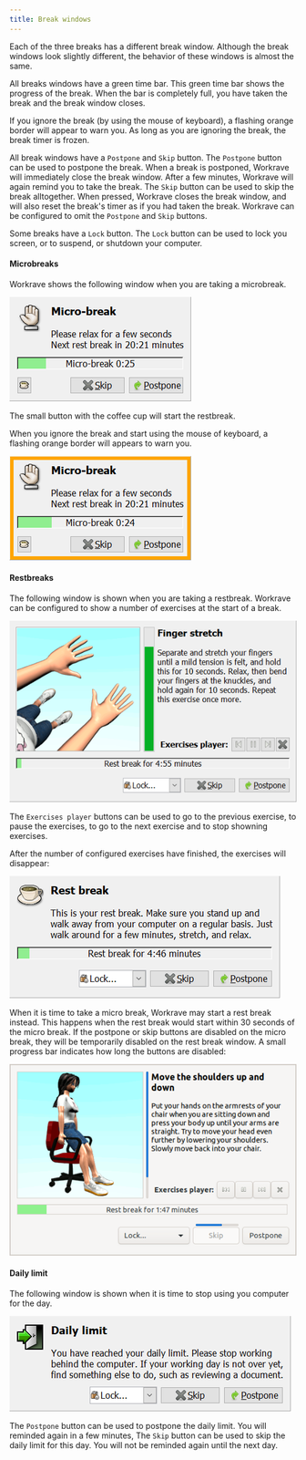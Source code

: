 ```yaml
---
title: Break windows
---
```

Each of the three breaks has a different break window. Although the break windows look slightly different, the behavior of these windows is almost the same.

All breaks windows have a green time bar. This green time bar shows the progress of the break.
When the bar is completely full, you have taken the break and the break window closes.

If you ignore the break (by using the mouse of keyboard), a flashing orange border will appear to warn you.
As long as you are ignoring the break, the break timer is frozen.

All break windows have a `Postpone` and `Skip` button.
The `Postpone` button can be used to postpone the break. When a break is postponed, Workrave will immediately close the break window. After a few minutes, Workrave will again remind you to take the break.
The `Skip` button can be used to skip the break alltogether. When pressed, Workrave closes the break window, and will also reset the break's timer as if you had taken the break.
Workrave can be configured to omit the `Postpone` and `Skip` buttons.

Some breaks have a `Lock` button. The `Lock` button can be used to lock you screen, or to suspend, or shutdown your computer.

#### Microbreaks

Workrave shows the following window when you are taking a microbreak.

![Microbreak](/images/screenshots/microbreak.png)

The small button with the coffee cup will start the restbreak.

When you ignore the break and start using the mouse of keyboard, a flashing orange border will appears to warn you.

![Microbreak with warning](/images/screenshots/microbreak-warn.png)

#### Restbreaks

The following window is shown when you are taking a restbreak.
Workrave can be configured to show a number of exercises at the start of a break.

![Restbreak with exercises](/images/screenshots/restbreak-exercise.png)

The `Exercises player` buttons can be used to go to the previous exercise, to pause the exercises, to go to the next exercise and to stop showning exercises.

After the number of configured exercises have finished, the exercises will disappear:

![Restbreak](/images/screenshots/restbreak.png)

When it is time to take a micro break, Workrave may start a rest break
instead. This happens when the rest break would start within 30 seconds of
the micro break. If the postpone or skip buttons are disabled on the micro
break, they will be temporarily disabled on the rest break window. A small
progress bar indicates how long the buttons are disabled:

![Restbreak with locked Skip](/images/screenshots/restbreak-locked-skip.png)

#### Daily limit

The following window is shown when it is time to stop using you computer for the day.

![Daily Limit](/images/screenshots/daily.png)

The `Postpone` button can be used to postpone the daily limit. You will reminded again in a few minutes,
The `Skip` button can be used to skip the daily limit for this day. You will not be reminded again until the next day.
